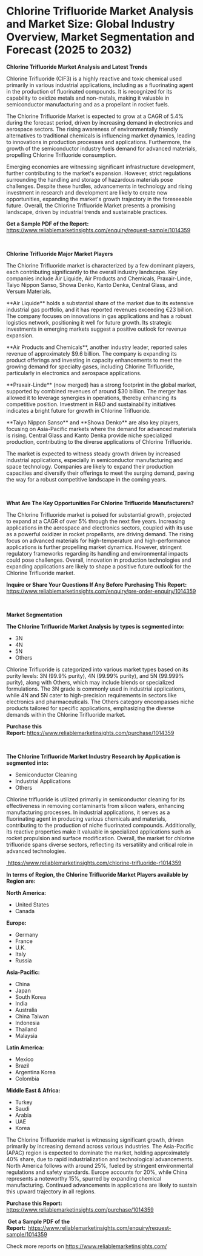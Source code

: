 <p><h1>Chlorine Trifluoride Market Analysis and Market Size: Global Industry Overview, Market Segmentation and Forecast (2025 to 2032)</h1></p><p><strong>Chlorine Trifluoride Market Analysis and Latest Trends</strong></p>
<p><p>Chlorine Trifluoride (ClF3) is a highly reactive and toxic chemical used primarily in various industrial applications, including as a fluorinating agent in the production of fluorinated compounds. It is recognized for its capability to oxidize metals and non-metals, making it valuable in semiconductor manufacturing and as a propellant in rocket fuels. </p><p>The Chlorine Trifluoride Market is expected to grow at a CAGR of 5.4% during the forecast period, driven by increasing demand in electronics and aerospace sectors. The rising awareness of environmentally friendly alternatives to traditional chemicals is influencing market dynamics, leading to innovations in production processes and applications. Furthermore, the growth of the semiconductor industry fuels demand for advanced materials, propelling Chlorine Trifluoride consumption. </p><p>Emerging economies are witnessing significant infrastructure development, further contributing to the market's expansion. However, strict regulations surrounding the handling and storage of hazardous materials pose challenges. Despite these hurdles, advancements in technology and rising investment in research and development are likely to create new opportunities, expanding the market's growth trajectory in the foreseeable future. Overall, the Chlorine Trifluoride Market presents a promising landscape, driven by industrial trends and sustainable practices.</p></p>
<p><strong>Get a Sample PDF of the Report:&nbsp;</strong> <a href="https://www.reliablemarketinsights.com/enquiry/request-sample/1014359?utm_campaign=2769&utm_medium=2&utm_source=Github&utm_content=ia&utm_term=06032025&utm_id=chlorine-trifluoride">https://www.reliablemarketinsights.com/enquiry/request-sample/1014359</a></p>
<p>&nbsp;</p>
<p><strong>Chlorine Trifluoride Major Market Players</strong></p>
<p><p>The Chlorine Trifluoride market is characterized by a few dominant players, each contributing significantly to the overall industry landscape. Key companies include Air Liquide, Air Products and Chemicals, Praxair-Linde, Taiyo Nippon Sanso, Showa Denko, Kanto Denka, Central Glass, and Versum Materials.</p><p>**Air Liquide** holds a substantial share of the market due to its extensive industrial gas portfolio, and it has reported revenues exceeding €23 billion. The company focuses on innovations in gas applications and has a robust logistics network, positioning it well for future growth. Its strategic investments in emerging markets suggest a positive outlook for revenue expansion.</p><p>**Air Products and Chemicals**, another industry leader, reported sales revenue of approximately $9.6 billion. The company is expanding its product offerings and investing in capacity enhancements to meet the growing demand for specialty gases, including Chlorine Trifluoride, particularly in electronics and aerospace applications.</p><p>**Praxair-Linde** (now merged) has a strong footprint in the global market, supported by combined revenues of around $30 billion. The merger has allowed it to leverage synergies in operations, thereby enhancing its competitive position. Investment in R&D and sustainability initiatives indicates a bright future for growth in Chlorine Trifluoride.</p><p>**Taiyo Nippon Sanso** and **Showa Denko** are also key players, focusing on Asia-Pacific markets where the demand for advanced materials is rising. Central Glass and Kanto Denka provide niche specialized production, contributing to the diverse applications of Chlorine Trifluoride.</p><p>The market is expected to witness steady growth driven by increased industrial applications, especially in semiconductor manufacturing and space technology. Companies are likely to expand their production capacities and diversify their offerings to meet the surging demand, paving the way for a robust competitive landscape in the coming years.</p></p>
<p>&nbsp;</p>
<p><strong>What Are The Key Opportunities For Chlorine Trifluoride Manufacturers?</strong></p>
<p><p>The Chlorine Trifluoride market is poised for substantial growth, projected to expand at a CAGR of over 5% through the next five years. Increasing applications in the aerospace and electronics sectors, coupled with its use as a powerful oxidizer in rocket propellants, are driving demand. The rising focus on advanced materials for high-temperature and high-performance applications is further propelling market dynamics. However, stringent regulatory frameworks regarding its handling and environmental impacts could pose challenges. Overall, innovation in production technologies and expanding applications are likely to shape a positive future outlook for the Chlorine Trifluoride market.</p></p>
<p><strong>Inquire or Share Your Questions If Any Before Purchasing This Report:</strong> <a href="https://www.reliablemarketinsights.com/enquiry/pre-order-enquiry/1014359?utm_campaign=2769&utm_medium=2&utm_source=Github&utm_content=ia&utm_term=06032025&utm_id=chlorine-trifluoride">https://www.reliablemarketinsights.com/enquiry/pre-order-enquiry/1014359</a></p>
<p>&nbsp;</p>
<p><strong>Market Segmentation</strong></p>
<p><strong>The Chlorine Trifluoride Market Analysis by types is segmented into:</strong></p>
<p><ul><li>3N</li><li>4N</li><li>5N</li><li>Others</li></ul></p>
<p><p>Chlorine Trifluoride is categorized into various market types based on its purity levels: 3N (99.9% purity), 4N (99.99% purity), and 5N (99.999% purity), along with Others, which may include blends or specialized formulations. The 3N grade is commonly used in industrial applications, while 4N and 5N cater to high-precision requirements in sectors like electronics and pharmaceuticals. The Others category encompasses niche products tailored for specific applications, emphasizing the diverse demands within the Chlorine Trifluoride market.</p></p>
<p><strong>Purchase this Report:&nbsp;</strong><a href="https://www.reliablemarketinsights.com/purchase/1014359?utm_campaign=2769&utm_medium=2&utm_source=Github&utm_content=ia&utm_term=06032025&utm_id=chlorine-trifluoride">https://www.reliablemarketinsights.com/purchase/1014359</a></p>
<p>&nbsp;</p>
<p><strong>The Chlorine Trifluoride Market Industry Research by Application is segmented into:</strong></p>
<p><ul><li>Semiconductor Cleaning</li><li>Industrial Applications</li><li>Others</li></ul></p>
<p><p>Chlorine trifluoride is utilized primarily in semiconductor cleaning for its effectiveness in removing contaminants from silicon wafers, enhancing manufacturing processes. In industrial applications, it serves as a fluorinating agent in producing various chemicals and materials, contributing to the production of niche fluorinated compounds. Additionally, its reactive properties make it valuable in specialized applications such as rocket propulsion and surface modification. Overall, the market for chlorine trifluoride spans diverse sectors, reflecting its versatility and critical role in advanced technologies.</p></p>
<p><a href="https://www.reliablemarketinsights.com/chlorine-trifluoride-r1014359?utm_campaign=2769&utm_medium=2&utm_source=Github&utm_content=ia&utm_term=06032025&utm_id=chlorine-trifluoride">&nbsp;https://www.reliablemarketinsights.com/chlorine-trifluoride-r1014359</a></p>
<p><strong>In terms of Region, the Chlorine Trifluoride Market Players available by Region are:</strong></p>
<p>
    <p> <strong> North America: </strong>
        <ul>
            <li>United States</li>
            <li>Canada</li>
        </ul>
        </p> 
    <p> <strong> Europe: </strong>
        <ul>
            <li>Germany</li>
            <li>France</li>
            <li>U.K.</li>
            <li>Italy</li>
            <li>Russia</li>
        </ul>
        </p> 
    <p> <strong> Asia-Pacific: </strong>
        <ul>
            <li>China</li>
            <li>Japan</li>
            <li>South Korea</li>
            <li>India</li>
            <li>Australia</li>
            <li>China Taiwan</li>
            <li>Indonesia</li>
            <li>Thailand</li>
            <li>Malaysia</li>
        </ul>
        </p> 
    <p> <strong> Latin America: </strong>
        <ul>
            <li>Mexico</li>
            <li>Brazil</li>
            <li>Argentina Korea</li>
            <li>Colombia</li>
        </ul>
        </p> 
    <p> <strong> Middle East & Africa: </strong>
        <ul>
            <li>Turkey</li>
            <li>Saudi</li>
            <li>Arabia</li>
            <li>UAE</li>
            <li>Korea</li>
        </ul>
    </p>
    </p>
<p><p>The Chlorine Trifluoride market is witnessing significant growth, driven primarily by increasing demand across various industries. The Asia-Pacific (APAC) region is expected to dominate the market, holding approximately 40% share, due to rapid industrialization and technological advancements. North America follows with around 25%, fueled by stringent environmental regulations and safety standards. Europe accounts for 20%, while China represents a noteworthy 15%, spurred by expanding chemical manufacturing. Continued advancements in applications are likely to sustain this upward trajectory in all regions.</p></p>
<p><strong>Purchase this Report: </strong><a href="https://www.reliablemarketinsights.com/purchase/1014359?utm_campaign=2769&utm_medium=2&utm_source=Github&utm_content=ia&utm_term=06032025&utm_id=chlorine-trifluoride">https://www.reliablemarketinsights.com/purchase/1014359</a></p>
<p>&nbsp;<strong>Get a Sample PDF of the Report:&nbsp;&nbsp;</strong><a href="https://www.reliablemarketinsights.com/enquiry/request-sample/1014359?utm_campaign=2769&utm_medium=2&utm_source=Github&utm_content=ia&utm_term=06032025&utm_id=chlorine-trifluoride">https://www.reliablemarketinsights.com/enquiry/request-sample/1014359</a></p>
<p><strong></strong></p>
<p>Check more reports on <a href="https://www.reliablemarketinsights.com/?utm_campaign=2769&utm_medium=2&utm_source=Github&utm_content=ia&utm_term=06032025&utm_id=chlorine-trifluoride">https://www.reliablemarketinsights.com/</a></p>
